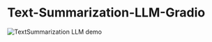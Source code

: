 # Text-Summarization-LLM-Gradio

![TextSummarization LLM demo](https://github.com/b-fakhar/Text-Summarization-LLM-Gradio/assets/59096353/25954222-4ca4-4eb2-84af-164c9d712e60)
